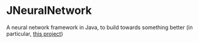 # JNeuralNetwork
A neural network framework in Java, to build towards something better
(in particular, [this project](https://github.com/codekansas/tinier-nn))
